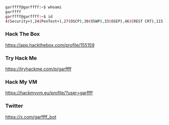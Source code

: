 ```bash
garffff@garffff:~$ whoami
garffff
garffff@garffff:~$ id
4(Security+),24(PenTest+),27(OSCP),30(OSWP),33(OSEP),46(CREST CRT),115(CCNP Enterprise),136(CCNP Security)
```
### Hack The Box

https://app.hackthebox.com/profile/155159
### Try Hack Me

https://tryhackme.com/p/garffff
### Hack My VM

https://hackmyvm.eu/profile/?user=garffff
### Twitter

https://x.com/garffff_bot
